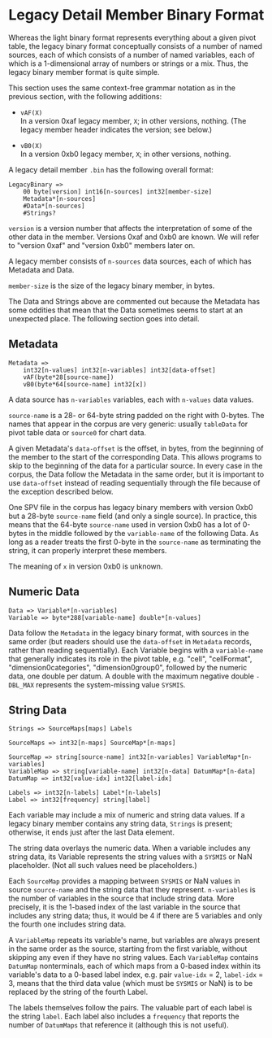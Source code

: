 # Legacy Detail Member Binary Format

Whereas the light binary format represents everything about a given
pivot table, the legacy binary format conceptually consists of a number
of named sources, each of which consists of a number of named variables,
each of which is a 1-dimensional array of numbers or strings or a mix.
Thus, the legacy binary member format is quite simple.

This section uses the same context-free grammar notation as in the
previous section, with the following additions:

* `vAF(X)`  
  In a version 0xaf legacy member, `X`; in other versions, nothing.
  (The legacy member header indicates the version; see below.)

* `vB0(X)`  
  In a version 0xb0 legacy member, `X`; in other versions, nothing.

A legacy detail member `.bin` has the following overall format:

```
LegacyBinary =>
    00 byte[version] int16[n-sources] int32[member-size]
    Metadata*[n-sources]
    #Data*[n-sources]
    #Strings?
```

`version` is a version number that affects the interpretation of some
of the other data in the member.  Versions 0xaf and 0xb0 are known.  We
will refer to "version 0xaf" and "version 0xb0" members later on.

A legacy member consists of `n-sources` data sources, each of which
has Metadata and Data.

`member-size` is the size of the legacy binary member, in bytes.

The Data and Strings above are commented out because the Metadata has
some oddities that mean that the Data sometimes seems to start at an
unexpected place.  The following section goes into detail.

<!-- toc -->

## Metadata

```
Metadata =>
    int32[n-values] int32[n-variables] int32[data-offset]
    vAF(byte*28[source-name])
    vB0(byte*64[source-name] int32[x])
```

A data source has `n-variables` variables, each with `n-values` data
values.

`source-name` is a 28- or 64-byte string padded on the right with
0-bytes.  The names that appear in the corpus are very generic: usually
`tableData` for pivot table data or `source0` for chart data.

A given Metadata's `data-offset` is the offset, in bytes, from the
beginning of the member to the start of the corresponding Data.  This
allows programs to skip to the beginning of the data for a particular
source.  In every case in the corpus, the Data follow the Metadata in
the same order, but it is important to use `data-offset` instead of
reading sequentially through the file because of the exception described
below.

One SPV file in the corpus has legacy binary members with version
0xb0 but a 28-byte `source-name` field (and only a single source).  In
practice, this means that the 64-byte `source-name` used in version 0xb0
has a lot of 0-bytes in the middle followed by the `variable-name` of
the following Data.  As long as a reader treats the first 0-byte in the
`source-name` as terminating the string, it can properly interpret these
members.

The meaning of `x` in version 0xb0 is unknown.

## Numeric Data

```
Data => Variable*[n-variables]
Variable => byte*288[variable-name] double*[n-values]
```

Data follow the `Metadata` in the legacy binary format, with sources
in the same order (but readers should use the `data-offset` in
`Metadata` records, rather than reading sequentially).  Each Variable
begins with a `variable-name` that generally indicates its role in the
pivot table, e.g. "cell", "cellFormat", "dimension0categories",
"dimension0group0", followed by the numeric data, one double per
datum.  A double with the maximum negative double `-DBL_MAX`
represents the system-missing value `SYSMIS`.

## String Data

```
Strings => SourceMaps[maps] Labels

SourceMaps => int32[n-maps] SourceMap*[n-maps]

SourceMap => string[source-name] int32[n-variables] VariableMap*[n-variables]
VariableMap => string[variable-name] int32[n-data] DatumMap*[n-data]
DatumMap => int32[value-idx] int32[label-idx]

Labels => int32[n-labels] Label*[n-labels]
Label => int32[frequency] string[label]
```

Each variable may include a mix of numeric and string data values.
If a legacy binary member contains any string data, `Strings` is present;
otherwise, it ends just after the last Data element.

The string data overlays the numeric data.  When a variable includes
any string data, its Variable represents the string values with a
`SYSMIS` or NaN placeholder.  (Not all such values need be
placeholders.)

Each `SourceMap` provides a mapping between `SYSMIS` or NaN values in
source `source-name` and the string data that they represent.
`n-variables` is the number of variables in the source that include
string data.  More precisely, it is the 1-based index of the last
variable in the source that includes any string data; thus, it would
be 4 if there are 5 variables and only the fourth one includes string
data.

A `VariableMap` repeats its variable's name, but variables are always
present in the same order as the source, starting from the first
variable, without skipping any even if they have no string values.
Each `VariableMap` contains `DatumMap` nonterminals, each of which
maps from a 0-based index within its variable's data to a 0-based
label index, e.g.  pair `value-idx` = 2, `label-idx` = 3, means that
the third data value (which must be `SYSMIS` or NaN) is to be replaced
by the string of the fourth Label.

The labels themselves follow the pairs.  The valuable part of each
label is the string `label`.  Each label also includes a `frequency`
that reports the number of `DatumMaps` that reference it (although
this is not useful).

